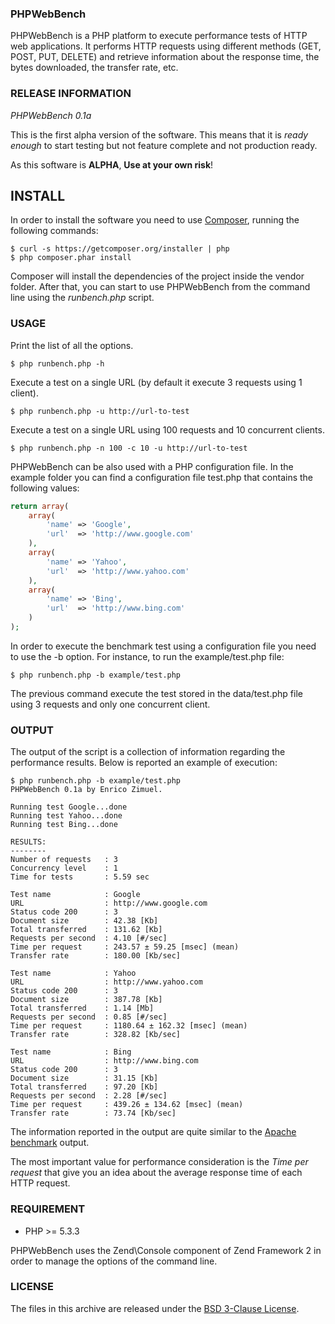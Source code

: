 ### PHPWebBench

PHPWebBench is a PHP platform to execute performance tests of HTTP web applications.
It performs HTTP requests using different methods (GET, POST, PUT, DELETE) and retrieve
information about the response time, the bytes downloaded, the transfer rate, etc.


### RELEASE INFORMATION

*PHPWebBench 0.1a*

This is the first alpha version of the software. This means that it is *ready enough* to start
testing but not feature complete and not production ready.

As this software is **ALPHA**, **Use at your own risk**!


## INSTALL

In order to install the software you need to use [Composer](http://getcomposer.org/),
running the following commands:

    $ curl -s https://getcomposer.org/installer | php
    $ php composer.phar install

Composer will install the dependencies of the project inside the vendor folder.
After that, you can start to use PHPWebBench from the command line using the *runbench.php*
script.

### USAGE

Print the list of all the options.

    $ php runbench.php -h

Execute a test on a single URL (by default it execute 3 requests using 1 client).

    $ php runbench.php -u http://url-to-test

Execute a test on a single URL using 100 requests and 10 concurrent clients.

    $ php runbench.php -n 100 -c 10 -u http://url-to-test

PHPWebBench can be also used with a PHP configuration file. In the example folder you can
find a configuration file test.php that contains the following
values:

```php
return array(
    array(
        'name' => 'Google',
        'url'  => 'http://www.google.com'
    ),
    array(
        'name' => 'Yahoo',
        'url'  => 'http://www.yahoo.com'
    ),
    array(
        'name' => 'Bing',
        'url'  => 'http://www.bing.com'
    )
);
```

In order to execute the benchmark test using a configuration file you need to
use the -b option. For instance, to run the example/test.php file:

    $ php runbench.php -b example/test.php

The previous command execute the test stored in the data/test.php file using 3
requests and only one concurrent client.

### OUTPUT

The output of the script is a collection of information regarding the performance
results. Below is reported an example of execution:

    $ php runbench.php -b example/test.php
    PHPWebBench 0.1a by Enrico Zimuel.

    Running test Google...done
    Running test Yahoo...done
    Running test Bing...done

    RESULTS:
    --------
    Number of requests   : 3
    Concurrency level    : 1
    Time for tests       : 5.59 sec

    Test name            : Google
    URL                  : http://www.google.com
    Status code 200      : 3
    Document size        : 42.38 [Kb] 
    Total transferred    : 131.62 [Kb] 
    Requests per second  : 4.10 [#/sec]
    Time per request     : 243.57 ± 59.25 [msec] (mean)
    Transfer rate        : 180.00 [Kb/sec]

    Test name            : Yahoo
    URL                  : http://www.yahoo.com
    Status code 200      : 3
    Document size        : 387.78 [Kb] 
    Total transferred    : 1.14 [Mb] 
    Requests per second  : 0.85 [#/sec]
    Time per request     : 1180.64 ± 162.32 [msec] (mean)
    Transfer rate        : 328.82 [Kb/sec]

    Test name            : Bing
    URL                  : http://www.bing.com
    Status code 200      : 3
    Document size        : 31.15 [Kb] 
    Total transferred    : 97.20 [Kb] 
    Requests per second  : 2.28 [#/sec]
    Time per request     : 439.26 ± 134.62 [msec] (mean)
    Transfer rate        : 73.74 [Kb/sec]



The information reported in the output are quite similar to the
[Apache benchmark](http://httpd.apache.org/docs/2.2/programs/ab.html) output.

The most important value for performance consideration is the *Time per request*
that give you an idea about the average response time of each HTTP request.

### REQUIREMENT

 - PHP >= 5.3.3

PHPWebBench uses the Zend\Console component of Zend Framework 2 in order to manage the
options of the command line. 

### LICENSE

The files in this archive are released under the
[BSD 3-Clause License](http://opensource.org/licenses/BSD-3-Clause).
